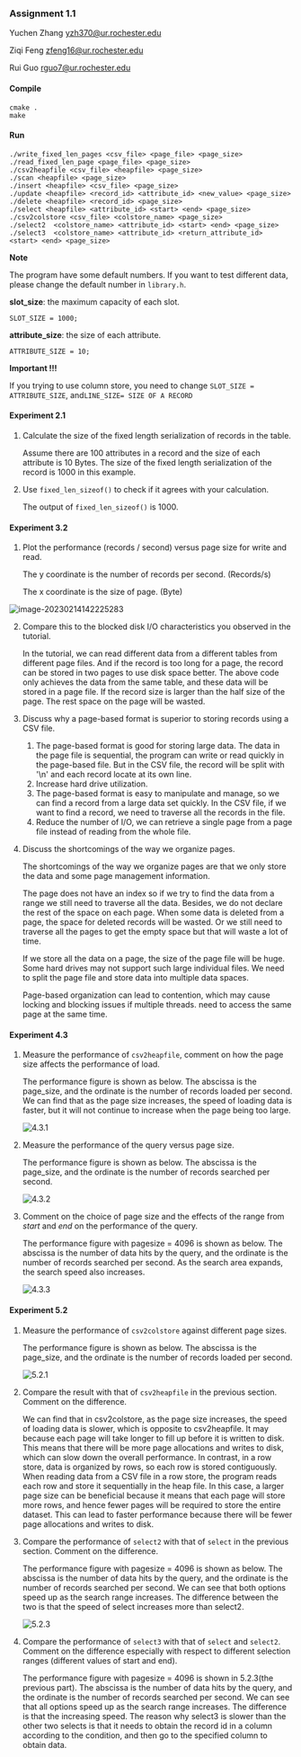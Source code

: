 ### Assignment 1.1

Yuchen Zhang 	yzh370@ur.rochester.edu

Ziqi Feng	zfeng16@ur.rochester.edu

Rui Guo	rguo7@ur.rochester.edu

#### Compile

```
cmake .
make
```

#### Run

```
./write_fixed_len_pages <csv_file> <page_file> <page_size>
./read_fixed_len_page <page_file> <page_size>
./csv2heapfile <csv_file> <heapfile> <page_size>
./scan <heapfile> <page_size>
./insert <heapfile> <csv_file> <page_size>
./update <heapfile> <record_id> <attribute_id> <new_value> <page_size>
./delete <heapfile> <record_id> <page_size>
./select <heapfile> <attribute_id> <start> <end> <page_size>
./csv2colstore <csv_file> <colstore_name> <page_size>
./select2  <colstore_name> <attribute_id> <start> <end> <page_size>
./select3  <colstore_name> <attribute_id> <return_attribute_id> <start> <end> <page_size>
```

**Note**

The program have some default numbers. If you want to test different data, please change the default number in `library.h`.

**slot_size**: the maximum capacity of each slot. 

```
SLOT_SIZE = 1000;
```

**attribute_size**: the size of each attribute. 

```
ATTRIBUTE_SIZE = 10;
```

**Important !!!**

If you trying to use column store, you need to change `SLOT_SIZE = ATTRIBUTE_SIZE`, and`LINE_SIZE= SIZE OF A RECORD`



#### Experiment 2.1

1. Calculate the size of the fixed length serialization of records in the table.

   Assume there are 100 attributes in a record and the size of each attribute is 10 Bytes. The size of the fixed length serialization of the record is 1000 in this example. 

2. Use `fixed_len_sizeof()` to check if it agrees with your calculation.

   The output of `fixed_len_sizeof()` is 1000.

#### Experiment 3.2

1. Plot the performance (records / second) versus page size for write and read.

   The y coordinate is the number of records per second. (Records/s)

   The x coordinate is the size of page. (Byte)

![image-20230214142225283](./assets/image-20230214142225283.png)

2. Compare this to the blocked disk I/O characteristics you observed in the tutorial.

   In the tutorial, we can read different data from a different tables from different page files. And if the record is too long for a page, the record can be stored in two pages to use disk space better. The above code only achieves the data from the same table, and these data will be stored in a page file. If the record size is larger than the half size of the page. The rest space on the page will be wasted.

3. Discuss why a page-based format is superior to storing records using a CSV file.

   1. The page-based format is good for storing large data. The data in the page file is sequential, the program can write or read quickly in the page-based file. But in the CSV file, the record will be split with '\n' and each record locate at its own line. 
   2. Increase hard drive utilization.
   3. The page-based format is easy to manipulate and manage, so we can find a record from a large data set quickly. In the CSV file, if we want to find a record, we need to traverse all the records in the file.
   4. Reduce the number of I/O, we can retrieve a single page from a page file instead of reading from the whole file.

4. Discuss the shortcomings of the way we organize pages. 

   The shortcomings of the way we organize pages are that we only store the data and some page management information. 

   The page does not have an index so if we try to find the data from a range we still need to traverse all the data. Besides, we do not declare the rest of the space on each page. When some data is deleted from a page, the space for deleted records will be wasted. Or we still need to traverse all the pages to get the empty space but that will waste a lot of time. 

   If we store all the data on a page, the size of the page file will be huge. Some hard drives may not support such large individual files. We need to split the page file and store data into multiple data spaces. 
   
   Page-based organization can lead to contention, which may cause locking and blocking issues if multiple threads. need to access the same page at the same time.

#### Experiment 4.3
1. Measure the performance of `csv2heapfile`, comment on how the page size affects the performance of load.

    The performance figure is shown as below. The abscissa is the page_size, and the ordinate is the number of records loaded per second. We can find that as the page size increases, the speed of loading data is faster, but it will not continue to increase when the page being too large.

    ![4.3.1](./assets/4.3.1.png)

2. Measure the performance of the query versus page size.

    The performance figure is shown as below. The abscissa is the page_size, and the ordinate is the number of records searched per second. 

    ![4.3.2](./assets/4.3.2.png)

3. Comment on the choice of page size and the effects of the range from  _start_  and  _end_  on the performance of the query.

   The performance figure with pagesize = 4096 is shown as below. The abscissa is the number of data hits by the query, and the ordinate is the number of records searched per second. 
   As the search area expands, the search speed also increases.
   
   ![4.3.3](./assets/4.3.3.png)

#### Experiment 5.2
1. Measure the performance of  `csv2colstore`  against different page sizes.

    The performance figure is shown as below. The abscissa is the page_size, and the ordinate is the number of records loaded per second. 

    ![5.2.1](./assets/5.2.1.png)

2. Compare the result with that of  `csv2heapfile`  in the previous section. Comment on the difference.

    We can find that in csv2colstore, as the page size increases, the speed of loading data is slower, which is opposite to csv2heapfile. It may because each page will take longer to fill up before it is written to disk. This means that there will be more page allocations and writes to disk, which can slow down the overall performance.
In contrast, in a row store, data is organized by rows, so each row is stored contiguously. When reading data from a CSV file in a row store, the program reads each row and store it sequentially in the heap file. In this case, a larger page size can be beneficial because it means that each page will store more rows, and hence fewer pages will be required to store the entire dataset. This can lead to faster performance because there will be fewer page allocations and writes to disk.

3. Compare the performance of  `select2`  with that of  `select`  in the previous section. Comment on the difference.

   The performance figure with pagesize = 4096 is shown as below. The abscissa is the number of data hits by the query, and the ordinate is the number of records searched per second. 
   We can see that both options speed up as the search range increases. The difference between the two is that the speed of select increases more than select2.

   ![5.2.3](./assets/5.2.3.png)

4. Compare the performance of  `select3`  with that of  `select`  and  `select2`. Comment on the difference especially with respect to different selection ranges (different values of start and end).

    The performance figure with pagesize = 4096 is shown in 5.2.3(the previous part). The abscissa is the number of data hits by the query, and the ordinate is the number of records searched per second. 
    We can see that all options speed up as the search range increases. The difference is that the increasing speed.
    The reason why select3 is slower than the other two selects is that it needs to obtain the record id in a column according to the condition, and then go to the specified column to obtain data.
